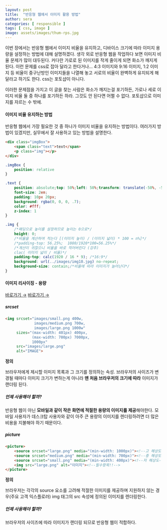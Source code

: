 ```yaml
---
layout: post
title:  "반응형 웹에서 이미지 활용 방법"
author: sera
categories: [ responsible ]
tags: [ css, image ]
image: assets/images/thum-rps.jpg
---
```



이번 장에서는 반응형 웹에서 이미지 비율을 유지하고, 디바이스 크기에 따라 이미지 용량을 설정하는 방법에 대해 설명하겠다.
생각 외로 반응형 웹을 작업하다 보면 이미지 비율 문제가 많이 대두된다.
커다란 가로로 된 이미지를 작게 줄이게 되면 화소가 깨지게 된다. 이런 문제를 css로 잡아 달라고 한다거나...
4:3 이미지와 9:16 이미지, 1:2 이미지 등 비율이 중구난방인 이미지들을 나열해 놓고 서로의 비율이 완벽하게 유지되게 해달라고 하기도 한다.
css는 포토샵이 아니다. 

이러한 문제점을 가지고 이 글을 찾는 사람은 화소가 깨지는걸 포기하든, 가로나 세로 이미지 비율 둘 중 하나를 포기하든 하라.
그것도 안 된다면 어쩔 수 없다. 포토샵으로 이미지를 자르는 수 밖에.


#### 이미지 비율 유지하는 방법
반응형 웹에서 가장 필요한 것 중 하나가 이미지 비율을 유지하는 방법이다. 여러가지 방법이 있겠지만, 실무에서 잘 사용하고 있는 방법을 설명한다.


```html
<div class="imgBox">
	<span class="text">text</span>
	<p class="img"></p>
</div>
```
```css
.imgBox {
	position: relative
}

.text {
	position: absolute;top: 50%;left: 50%;transform: translate(-50%, -50%); /*폰트 가운데 정렬*/
	font-size: 2em;
	padding: 10px 20px;
	background: rgba(0, 0, 0, .7);
	color: #fff;
	z-index: 1
}

.img {
	/*패딩으로 높이를 설정하므로 높이는 0으로*/
	height: 0;
	/*비율을 계산하여 적는다 [(이미지 높이) / (이미지 넓이) * 100 = n%]*/
	/*padding-top: 56.25%;  1080/1920*100=56.25%*/
	/*계산이 귀찮으니 비율을 바로 적어버린다 (강추)
	clac( 이미지 넓이 / 비율)*/
	padding-top: calc(1920 / 16 * 9); /*16:9*/
	background: url(../images/img10.jpg) no-repeat;
	background-size: contain;/*비율에 따라 이미지가 늘어난다*/
}
```


#### 이미지 리사이징 - 용량
<a target="_blank" href="https://velog.io/@yijaee/반응형-웹에서-요소-리사이징하기" class="btn btn-outline-dark"> 바로가기 &rarr;</a>
<a target="_blank" href="https://blog.naver.com/qxisymud/222609411881" class="btn btn-outline-dark"> 바로가기 &rarr;</a>
	
	
	
##### srcset
```html
<img srcset="images/small.png 400w,
			 images/medium.png 700w,
			 images/large.png 1000w"
	 sizes="(max-width: 401px) 400px,
			(max-width: 700px) 7000px,
			1000px"
	 src="images/large.png"
	 alt="IMAGE">
```
	
**정의**

브라우저에게 제시할 이미지 목록과 그 크기를 정의하는 속성.
브라우저의 사이즈가 변경될 때마다 이미지 크기가 변하는게 아니라 **맨 처음 브라우저의 크기에 따라** 이미지가 랜더링 된다.


##### 언제 사용해야 할까?
반응형 웹이 아닌 **모바일과 같이 작은 화면에 적절한 용량의 이미지를 제공**해야한다.
모바일 사용자가 데스크탑 사용자와 같이 아주 큰 용량의 이미지를 렌더링하려면 더 많은 비용을 지불해야 하기 때문이다.

##### picture

```html
<picture>
	<source srcset="large.png" media="(min-width: 1000px)"><!--고 해상도-->
	<source srcset="medium.png" media="(min-width: 700px)"><!--중 해상도-->
	<source srcset="small.png" media="(min-width: 400px)"><!--저 해상도-->
	<img src="large.png" alt="이미지"><!--필수항목!!-->
</picture>
```
**정의**

브라우저는 각각의 source 요소를 고려해 적절한 이미지를 제공하며 지원하지 않는 경우(주요 고객 익스플로러) img 태그의 src 속성에 정의된 이미지를 렌더링한다.


##### 언제 사용해야 할까?
브라우저의 사이즈에 따라 이미지가 랜더링 되므로 반응형 웹이 적합하다.

